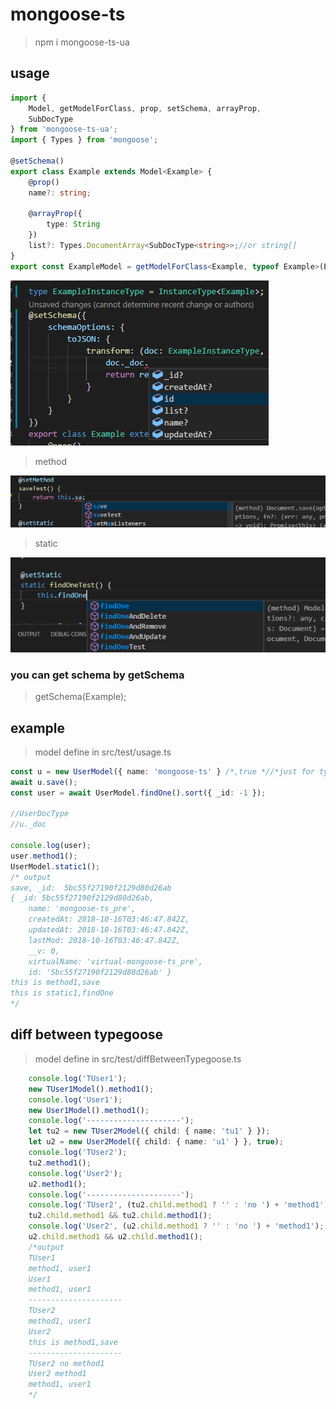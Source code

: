 # mongoose-ts

> npm i mongoose-ts-ua

## usage

``` ts
import {
    Model, getModelForClass, prop, setSchema, arrayProp,
    SubDocType
} from 'mongoose-ts-ua';
import { Types } from 'mongoose';

@setSchema()
export class Example extends Model<Example> {
    @prop()
    name?: string;

    @arrayProp({
        type: String
    })
    list?: Types.DocumentArray<SubDocType<string>>;//or string[]
}
export const ExampleModel = getModelForClass<Example, typeof Example>(Example);

```

![InstanceType](https://raw.githubusercontent.com/aoi-umi/note/master/git%E6%96%87%E6%A1%A3/mongoose-ts/example1.png)

>method

![method](https://raw.githubusercontent.com/aoi-umi/note/master/git%E6%96%87%E6%A1%A3/mongoose-ts/example2.png)

>static

![static](https://raw.githubusercontent.com/aoi-umi/note/master/git%E6%96%87%E6%A1%A3/mongoose-ts/example3.png)
### you can get schema by getSchema

> getSchema(Example);

## example

> model define in src/test/usage.ts

``` ts
const u = new UserModel({ name: 'mongoose-ts' } /*,true *//*just for type*/);
await u.save();
const user = await UserModel.findOne().sort({ _id: -1 });

//UserDocType
//u._doc

console.log(user);
user.method1();
UserModel.static1();
/* output
save, _id:  5bc55f27190f2129d80d26ab
{ _id: 5bc55f27190f2129d80d26ab,
    name: 'mongoose-ts_pre',
    createdAt: 2018-10-16T03:46:47.842Z,
    updatedAt: 2018-10-16T03:46:47.842Z,
    lastMod: 2018-10-16T03:46:47.842Z,
    __v: 0,
    virtualName: 'virtual-mongoose-ts_pre',
    id: '5bc55f27190f2129d80d26ab' }
this is method1,save
this is static1,findOne
*/
```

## diff between typegoose

> model define in src/test/diffBetweenTypegoose.ts

``` ts
    console.log('TUser1');
    new TUser1Model().method1();
    console.log('User1');
    new User1Model().method1();
    console.log('---------------------');
    let tu2 = new TUser2Model({ child: { name: 'tu1' } });
    let u2 = new User2Model({ child: { name: 'u1' } }, true);    
    console.log('TUser2');
    tu2.method1();
    console.log('User2');
    u2.method1();
    console.log('---------------------');
    console.log('TUser2', (tu2.child.method1 ? '' : 'no ') + 'method1');
    tu2.child.method1 && tu2.child.method1();
    console.log('User2', (u2.child.method1 ? '' : 'no ') + 'method1');
    u2.child.method1 && u2.child.method1();
    /*output
    TUser1
    method1, user1
    User1
    method1, user1
    ---------------------
    TUser2
    method1, user1
    User2
    this is method1,save
    ---------------------
    TUser2 no method1
    User2 method1
    method1, user1
    */
```
